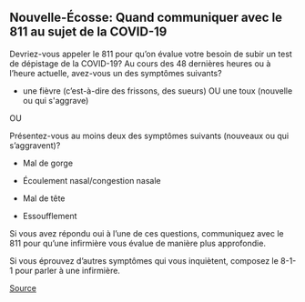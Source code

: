 ## Nouvelle-Écosse: Quand communiquer avec le 811 au sujet de la COVID-19

Devriez-vous appeler le 811 pour qu’on évalue votre besoin de subir un test de dépistage de la COVID-19?
Au cours des 48 dernières heures ou à l’heure actuelle, avez-vous un des symptômes suivants?

- une fièvre (c’est-à-dire des frissons, des sueurs) OU une toux (nouvelle ou qui s'aggrave)

OU

Présentez-vous au moins deux des symptômes suivants (nouveaux ou qui s’aggravent)?

- Mal de gorge

- Écoulement nasal/congestion nasale

- Mal de tête

- Essoufflement

Si vous avez répondu oui à l’une de ces questions, communiquez avec le 811 pour qu’une infirmière vous évalue de manière plus approfondie.

Si vous éprouvez d’autres symptômes qui vous inquiètent, composez le 8-1-1 pour parler à une infirmière.

[Source](https://when-to-call-about-covid19.novascotia.ca/fr)
